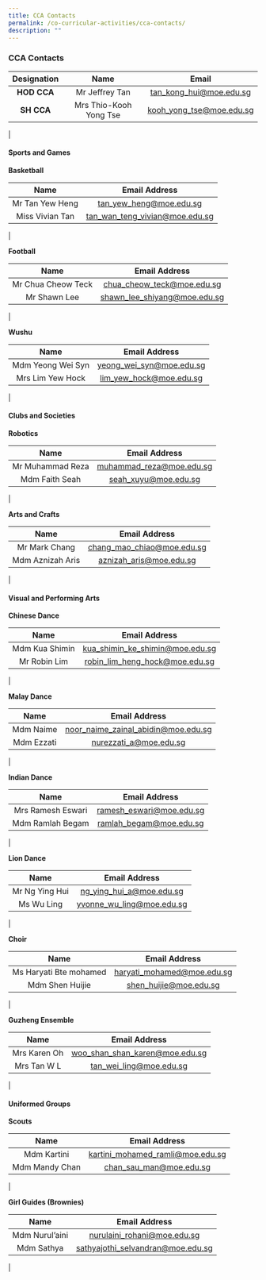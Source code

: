 ```yaml
---
title: CCA Contacts
permalink: /co-curricular-activities/cca-contacts/
description: ""
---
```

### **CCA Contacts**

| Designation | Name | Email |
|:---:|:---:|:---:|
| **HOD CCA** | Mr Jeffrey Tan | [tan\_kong\_hui@moe.edu.sg](mailto:tan\_kong\_hui@moe.edu.sg) |
| **SH CCA** | Mrs Thio-Kooh Yong Tse | [kooh\_yong\_tse@moe.edu.sg](mailto:kooh\_yong\_tse@moe.edu.sg) |
|

#### **Sports and Games**

**Basketball**

| Name | Email Address |
|:---:|:---:|
| Mr Tan Yew Heng  | [tan_yew_heng@moe.edu.sg](mailto:tan_yew_heng@moe.edu.sg)  |
| Miss Vivian Tan | [tan_wan_teng_vivian@moe.edu.sg](mailto:tan_wan_teng_vivian@moe.edu.sg) |
|

**Football**

| Name | Email Address |
|:---:|:---:|
|  Mr Chua Cheow Teck |  [chua_cheow_teck@moe.edu.sg](mailto:chua_cheow_teck@moe.edu.sg) |
| Mr Shawn Lee | [shawn_lee_shiyang@moe.edu.sg](mailto:shawn_lee_shiyang@moe.edu.sg) |
|

**Wushu**

| Name | Email Address |
|:---:|:---:|
|  Mdm Yeong Wei Syn |  [yeong_wei_syn@moe.edu.sg](mailto:yeong_wei_syn@moe.edu.sg) |
| Mrs Lim Yew Hock | [lim_yew_hock@moe.edu.sg](mailto:lim_yew_hock@moe.edu.sg) |
|


#### **Clubs and Societies**

**Robotics**

| Name | Email Address |
|:---:|:---:|
|  Mr Muhammad Reza |  [muhammad_reza@moe.edu.sg](mailto:muhammad_reza@moe.edu.sg) |
| Mdm Faith Seah | [seah_xuyu@moe.edu.sg](mailto:seah_xuyu@moe.edu.sg) |
|

**Arts and Crafts**

| Name | Email Address |
|:---:|:---:|
|  Mr Mark Chang | [chang_mao_chiao@moe.edu.sg](mailto:chang_mao_chiao@moe.edu.sg) |
| Mdm Aznizah Aris | [aznizah_aris@moe.edu.sg](mailto:aznizah_aris@moe.edu.sg) |
|

#### **Visual and Performing Arts**
**Chinese Dance**

| Name | Email Address |
|:---:|:---:|
|  Mdm Kua Shimin |  [kua_shimin_ke_shimin@moe.edu.sg](mailto:kua_shimin_ke_shimin@moe.edu.sg) |
| Mr Robin Lim | [robin_lim_heng_hock@moe.edu.sg](mailto:robin_lim_heng_hock@moe.edu.sg) |
|

**Malay Dance**

| Name | Email Address |
|:---:|:---:|
|  Mdm Naime |  [noor_naime_zainal_abidin@moe.edu.sg](mailto:noor_naime_zainal_abidin@moe.edu.sg) |
| Mdm Ezzati | [nurezzati_a@moe.edu.sg](mailto:nurezzati_a@moe.edu.sg) |
|

**Indian Dance**

| Name | Email Address |
|:---:|:---:|
|  Mrs Ramesh Eswari |  [ramesh_eswari@moe.edu.sg](mailto:ramesh_eswari@moe.edu.sg) |
| Mdm Ramlah Begam | [ramlah_begam@moe.edu.sg](mailto:ramlah_begam@moe.edu.sg) |
|

**Lion Dance**

| Name | Email Address |
|:---:|:---:|
|  Mr Ng Ying Hui |  [ng_ying_hui_a@moe.edu.sg](mailto:ng_ying_hui_a@moe.edu.sg) |
| Ms Wu Ling | [yvonne_wu_ling@moe.edu.sg](mailto:yvonne_wu_ling@moe.edu.sg) |
|

**Choir**

| Name | Email Address |
|:---:|:---:|
|  Ms Haryati Bte mohamed  |  [haryati_mohamed@moe.edu.sg](mailto:haryati_mohamed@moe.edu.sg) |
| Mdm Shen Huijie | [shen_huijie@moe.edu.sg](mailto:shen_huijie@moe.edu.sg) |
|

**Guzheng Ensemble**

| Name | Email Address |
|:---:|:---:|
|  Mrs Karen Oh |  [woo_shan_shan_karen@moe.edu.sg](mailto:woo_shan_shan_karen@moe.edu.sg) |
| Mrs Tan W L | [tan_wei_ling@moe.edu.sg](mailto:tan_wei_ling@moe.edu.sg) |
|

#### **Uniformed Groups**
**Scouts**

| Name | Email Address |
|:---:|:---:|
|  Mdm Kartini | [kartini_mohamed_ramli@moe.edu.sg](mailto:kartini_mohamed_ramli@moe.edu.sg) |
| Mdm Mandy Chan | [chan_sau_man@moe.edu.sg](mailto:chan_sau_man@moe.edu.sg) |
|

**Girl Guides (Brownies)**

| Name | Email Address |
|:---:|:---:|
| Mdm Nurul’aini | [nurulaini_rohani@moe.edu.sg](mailto:nurulaini_rohani@moe.edu.sg) |
| Mdm Sathya | [sathyajothi_selvandran@moe.edu.sg](mailto:sathyajothi_selvandran@moe.edu.sg) |
|